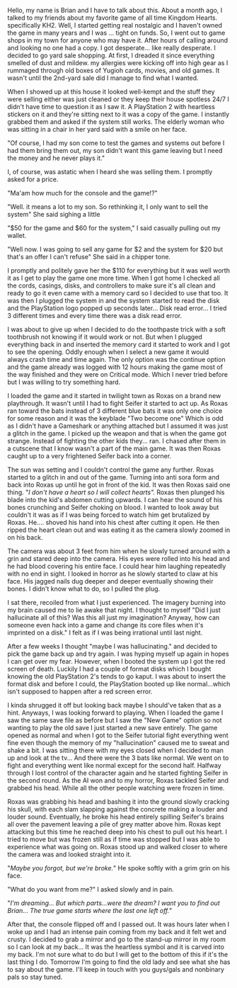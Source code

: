 Hello, my name is Brian and I have to talk about this. About a month ago, I talked to my friends about my favorite game of all time Kingdom Hearts. specifically KH2. Well, I started getting real nostalgic and I haven't owned the game in many years and I was ... tight on funds. So, I went out to game shops in my town for anyone who may have it. After hours of calling around and looking no one had a copy. I got desperate... like really desperate. I decided to go yard sale shopping. At first, I dreaded it since everything smelled of dust and mildew. my allergies were kicking off into high gear as I rummaged through old boxes of Yugioh cards, movies, and old games. It wasn't until the 2nd-yard sale did I manage to find what I wanted.

When I showed up at this house it looked well-kempt and the stuff they were selling either was just cleaned or they keep their house spotless 24/7 I didn't have time to question it as I saw it. A PlayStation 2 with heartless stickers on it and they're sitting next to it was a copy of the game. I instantly grabbed them and asked if the system still works. The elderly woman who was sitting in a chair in her yard said with a smile on her face.

"Of course, I had my son come to test the games and systems out before I had them bring them out, my son didn't want this game leaving but I need the money and he never plays it."

I, of course, was astatic when I heard she was selling them. I promptly asked for a price.

"Ma'am how much for the console and the game!?"

"Well. it means a lot to my son.  So rethinking it, I only want to sell the system" She said sighing a little

"$50 for the game and $60 for the system," I said casually pulling out my wallet.

"Well now. I was going to sell any game for $2 and the system for $20 but that's an offer I can't refuse" She said in a chipper tone.

I promptly and politely gave her the $110 for everything but it was well worth it as  I get to play the game one more time. When I got home I checked all the cords, casings, disks, and controllers to make sure it's all clean and ready to go it even came with a memory card so I decided to use that too. It was then I plugged the system in and the system started to read the disk and the PlayStation logo popped up seconds later... Disk read error... I tried 3 different times and every time there was a disk read error.

I was about to give up when I decided to do the toothpaste trick with a soft toothbrush not knowing if it would work or not. But when I plugged everything back in and inserted the memory card it started to work and I got to see the opening. Oddly enough when I select a new game it would always crash time and time again. The only option was the continue option and the game already was logged with 12 hours making the game most of the way finished and they were on Critical mode. Which  I never tried before but I was willing to try something hard.

I loaded the game and it started in twilight town as Roxas on a brand new playthrough. It wasn't until I had to fight Seifer it started to act up. As Roxas ran toward the bats instead of 3 different blue bats it was only one choice for some reason and it was the keyblade "Two become one" Which is odd as I didn't have a Gameshark or anything attached but I assumed it was just a glitch in the game. I picked up the weapon and that is when the game got strange. Instead of fighting the other kids they... ran. I chased after them in a cutscene that I know wasn't a part of the main game. It was then Roxas caught up to a very frightened Seifer back into a corner.

The sun was setting and I couldn't control the game any further. Roxas started to a glitch in and out of the game. Turning into anti sora form and back into Roxas up until he got in front of the kid. It was then Roxas said one thing.  "*I don't have a heart so I will collect hearts".* Roxas then plunged his blade into the kid's abdomen cutting upwards. I can hear the sound of his bones crunching and Seifer choking on blood. I wanted to look away but couldn't it was as if I was being forced to watch him get brutalized by Roxas. He.... shoved his hand into his chest after cutting it open. He then ripped the heart clean out and was eating it as the camera slowly zoomed in on his back.

The camera was about 3 feet from him when he slowly turned around with a grin and stared deep into the camera. His eyes were rolled into his head and he had blood covering his entire face. I could hear him laughing repeatedly with no end in sight. I looked in horror as he slowly started to claw at his face. His jagged nails dug deeper and deeper eventually showing their bones. I didn't know what to do, so I pulled the plug.

I sat there, recoiled from what I just experienced. The imagery burning into my brain caused me to lie awake that night. I thought to myself "Did I just hallucinate all of this? Was this all just my imagination? Anyway, how can someone even hack into a game and change its core files when it's imprinted on a disk." I felt as if I was being irrational until last night.

After a few weeks  I thought "maybe I was hallucinating." and decided to pick the game back up and try again. I was hyping myself up again in hopes I can get over my fear. However, when I booted the system up I got the red screen of death. Luckily I had a couple of format disks which I bought knowing the old PlayStation 2's tends to go kaput. I was about to insert the format disk and before I could, the PlayStation booted up like normal...which isn't supposed to happen after a red screen error.

I kinda shrugged it off but looking back maybe I should've taken that as a hint. Anyways, I was looking forward to playing. When I loaded the game I saw the same save file as before but I saw the "New Game" option so not wanting to play the old save I just started a new save entirely. The game opened as normal and when I got to the Seifer tutorial fight everything went fine even though the memory of my "hallucination" caused me to sweat and shake a bit. I was sitting there with my eyes closed when I decided to man up and look at the tv... And there were the 3 bats like normal. We went on to fight and everything went like normal except for the second half. Halfway through I lost control of the character again and he started fighting Seifer in the second round. As the AI won and to my horror, Roxas tackled Seifer and grabbed his head. While all the other people watching were frozen in time. 

Roxas was grabbing his head and bashing it into the ground slowly cracking his skull, with each slam slapping against the concrete making a louder and louder sound. Eventually, he broke his head entirely spilling Seifer's brains all over the pavement leaving a pile of grey matter above him. Roxas kept attacking but this time he reached deep into his chest to pull out his heart. I tried to move but was frozen still as if time was stopped but I was able to experience what was going on. Roxas stood up and walked closer to where the camera was and looked straight into it. 

 "*Maybe you forgot, but we're broke.*" He spoke softly with a grim grin on his face. 

"What do you want from me?" I asked slowly and in pain. 

 "*I'm dreaming... But which parts...were the dream? I want you to find out Brian... The true game starts where the last one left off."* 

After that, the console flipped off and I passed out. It was hours later when I woke up and I had an intense pain coming from my back and it felt wet and crusty. I decided to grab a mirror and go to the stand-up mirror in my room so I can look at my back... It was the heartless symbol and it is carved into my back. I'm not sure what to do but I will get to the bottom of this if it's the last thing I do.  Tomorrow I'm going to find the old lady and see what she has to say about the game. I'll keep in touch with you guys/gals and nonbinary pals so stay tuned.